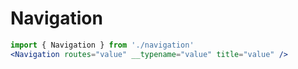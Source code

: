 # Navigation

```jsx
import { Navigation } from './navigation'
<Navigation routes="value" __typename="value" title="value" />
```
